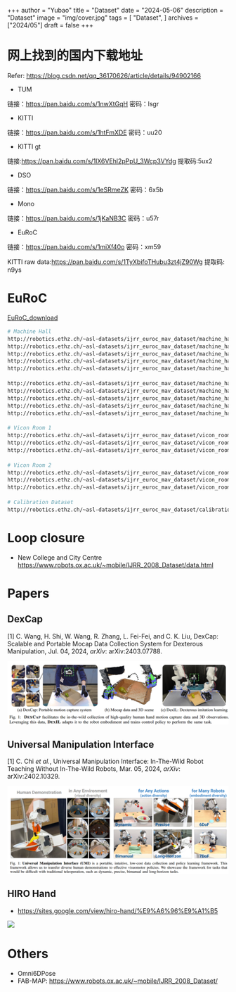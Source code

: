 
+++
author = "Yubao"
title = "Dataset"
date = "2024-05-06"
description = "Dataset"
image = "img/cover.jpg"
tags = [
"Dataset",
]
archives = ["2024/05"]
draft = false
+++

# 网上找到的国内下载地址

Refer: https://blog.csdn.net/qq_36170626/article/details/94902166

- TUM

链接：https://pan.baidu.com/s/1nwXtGqH 密码：lsgr

- KITTI

链接：https://pan.baidu.com/s/1htFmXDE 密码：uu20

- KITTI gt

链接:https://pan.baidu.com/s/1lX6VEhl2pPpU_3Wcp3VYdg 提取码:5ux2

- DSO

链接：https://pan.baidu.com/s/1eSRmeZK 密码：6x5b

- Mono

链接：https://pan.baidu.com/s/1jKaNB3C 密码：u57r

- EuRoC

链接：https://pan.baidu.com/s/1miXf40o 密码：xm59

KITTI raw data:https://pan.baidu.com/s/1TyXbifoTHubu3zt4jZ90Wg 提取码: n9ys


# EuRoC

[EuRoC_download](https://projects.asl.ethz.ch/datasets/doku.php?id=kmavvisualinertialdatasets)

```sh
# Machine Hall
http://robotics.ethz.ch/~asl-datasets/ijrr_euroc_mav_dataset/machine_hall/MH_01_easy/MH_01_easy.zip
http://robotics.ethz.ch/~asl-datasets/ijrr_euroc_mav_dataset/machine_hall/MH_02_easy/MH_02_easy.zip
http://robotics.ethz.ch/~asl-datasets/ijrr_euroc_mav_dataset/machine_hall/MH_03_medium/MH_03_medium.zip
http://robotics.ethz.ch/~asl-datasets/ijrr_euroc_mav_dataset/machine_hall/MH_04_difficult/MH_04_difficult.zip
http://robotics.ethz.ch/~asl-datasets/ijrr_euroc_mav_dataset/machine_hall/MH_05_difficult/MH_05_difficult.zip

http://robotics.ethz.ch/~asl-datasets/ijrr_euroc_mav_dataset/machine_hall/MH_01_easy/MH_01_easy.bag
http://robotics.ethz.ch/~asl-datasets/ijrr_euroc_mav_dataset/machine_hall/MH_02_easy/MH_02_easy.bag
http://robotics.ethz.ch/~asl-datasets/ijrr_euroc_mav_dataset/machine_hall/MH_03_medium/MH_03_medium.bag
http://robotics.ethz.ch/~asl-datasets/ijrr_euroc_mav_dataset/machine_hall/MH_04_difficult/MH_04_difficult.bag
http://robotics.ethz.ch/~asl-datasets/ijrr_euroc_mav_dataset/machine_hall/MH_05_difficult/MH_05_difficult.bag

# Vicon Room 1
http://robotics.ethz.ch/~asl-datasets/ijrr_euroc_mav_dataset/vicon_room1/V1_01_easy/V1_01_easy.zip
http://robotics.ethz.ch/~asl-datasets/ijrr_euroc_mav_dataset/vicon_room1/V1_02_medium/V1_02_medium.zip
http://robotics.ethz.ch/~asl-datasets/ijrr_euroc_mav_dataset/vicon_room1/V1_03_difficult/V1_03_difficult.zip

# Vicon Room 2
http://robotics.ethz.ch/~asl-datasets/ijrr_euroc_mav_dataset/vicon_room2/V2_01_easy/V2_01_easy.zip
http://robotics.ethz.ch/~asl-datasets/ijrr_euroc_mav_dataset/vicon_room2/V2_02_medium/V2_02_medium.zip
http://robotics.ethz.ch/~asl-datasets/ijrr_euroc_mav_dataset/vicon_room2/V2_03_difficult/V2_03_difficult.zip

# Calibration Dataset
http://robotics.ethz.ch/~asl-datasets/ijrr_euroc_mav_dataset/calibration_datasets/
```

# Loop closure
- New College and City Centre https://www.robots.ox.ac.uk/~mobile/IJRR_2008_Dataset/data.html


# Papers

## DexCap

[1] C. Wang, H. Shi, W. Wang, R. Zhang, L. Fei-Fei, and C. K. Liu,  DexCap: Scalable and Portable Mocap Data Collection System for Dexterous Manipulation,  Jul. 04, 2024, *arXiv*: arXiv:2403.07788. 

![](image-20240830144340168.png)



## Universal Manipulation Interface

[1] C. Chi *et al.*,  Universal Manipulation Interface: In-The-Wild Robot Teaching Without In-The-Wild Robots,  Mar. 05, 2024, *arXiv*: arXiv:2402.10329. 

![](image-20240830144235703.png)



## **HIRO Hand**

- https://sites.google.com/view/hiro-hand/%E9%A6%96%E9%A1%B5

![](https://lh3.googleusercontent.com/xkw2JLC6wZH98qVg1qZEL06N1tzpJC-rHutPgFPlzUTPfuruWdd-s32W0FIgYAbKAZSpZ8mzJHkw0ziWSQfpLVyS6aC7QXkS_lqU0688ub3LlmWDAFM6-gVKmfIhgOcy=w1280)

# Others

- Omni6DPose
- FAB-MAP: https://www.robots.ox.ac.uk/~mobile/IJRR_2008_Dataset/

